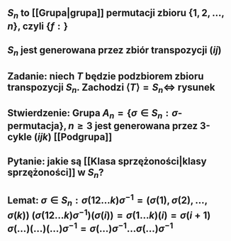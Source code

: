 ## $S_n$ to [[Grupa|grupa]] **permutacji** zbioru $\{1,2,\dots,n\}$, czyli $\{f:\}$
## $S_n$ jest generowana przez zbiór **transpozycji** $(ij)$
## **Zadanie**: niech $T$ będzie podzbiorem zbioru transpozycji $S_n$. Zachodzi $\langle T\rangle=S_n \iff$ rysunek
## **Stwierdzenie**: Grupa $A_n=\{\sigma\in S_n: \sigma \text{- permutacja}\}, n\geq3$ jest generowana przez 3-cykle $(ijk)$ [[Podgrupa]]
## **Pytanie**: jakie są [[Klasa sprzężoności|klasy sprzężoności]] w $S_n$?
## **Lemat**: $\sigma\in S_n:\sigma(12\dots k)\sigma^{-1}=(\sigma(1),\sigma(2),\dots,\sigma(k))$ $(\sigma(12\dots k)\sigma^{-1})(\sigma(i))=\sigma(1\dots k)(i)=\sigma(i+1)$ $\sigma(\dots)(\dots)(\dots)\sigma^{-1} = \sigma(\dots)\sigma^{-1}\dots\sigma(\dots)\sigma^{-1}$

